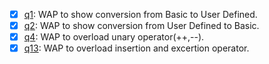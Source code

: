 - [x] [q1](q1.cpp): WAP to show conversion from Basic to User Defined.
- [x] [q2](q2.cpp): WAP to show conversion from User Defined to Basic.
- [x] [q4](q4.cpp): WAP to overload unary operator(++,--).
- [x] [q13](q13.cpp): WAP to overload insertion and excertion operator.
